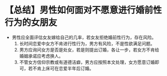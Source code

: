 # 【总结】男性如何面对不愿意进行婚前性行为的女朋友

-   男性应全面评估女友嫁给自己的几率，若女友拒绝婚前性行为，存在风险。
    1.  长时间恋爱中女方不肯进行性行为，男方有风险，不是性欲满足问题。
    2.  男方应询问女方是否是处女，若是则提出订婚，各让一步，若女方不肯给婚姻承诺应考虑换人。
    3.  不管女方信仰宗教或有道德洁癖，男方应按照本文处理，女方愿意订婚即可，若不肯上床可在恋爱半年后订婚。